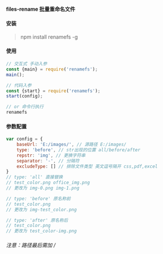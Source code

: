 #### files-rename 批量重命名文件
#### 安装
> npm install renamefs -g

#### 使用

```javascript
// 交互式 手动入参
const {main} = require('renamefs');
main();

// 代码入参
const {start} = require('renamefs');
start(config);

// or 命令行执行
renamefs
```


#### 参数配置
```javascript
var config = {
    baseUrl: 'E:/images/', // 源路径 E:/images/
    type: 'before', // str出现的位置 all/before/after
    repstr: 'img', // 更换字符串
    separator: '-', // 分隔符
    excludeType: [] // 排除文件类型 英文逗号隔开 css,pdf,excel
}
// type: 'all' 直接替换
// test_color.png office_img.png
// 更改为 img-0.png img-1.png

// type: 'before' 原名称前
// test_color.png
// 更改为 img-test_color.png

// type: 'after' 原名称后
// test_color.png
// 更改为 test_color-img.png

```

###### 注意：路径最后需加 /
